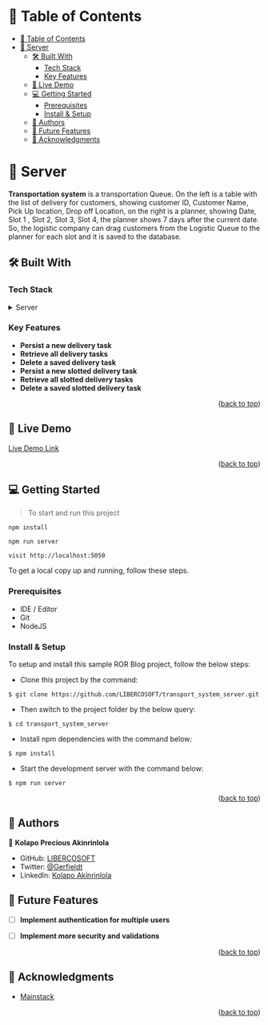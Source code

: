 # 📗 Table of Contents

- [📗 Table of Contents](#-table-of-contents)
- [📖 Server ](#-server-)
  - [🛠 Built With ](#-built-with-)
    - [Tech Stack ](#tech-stack-)
    - [Key Features ](#key-features-)
  - [🚀 Live Demo ](#-live-demo-)
  - [💻 Getting Started ](#-getting-started-)
    - [Prerequisites](#prerequisites)
    - [Install \& Setup](#install--setup)
  - [👥 Authors ](#-authors-)
  - [🔭 Future Features ](#-future-features-)
  - [🙏 Acknowledgments ](#-acknowledgments-)

<!-- PROJECT DESCRIPTION -->

# 📖 Server <a name="about-project"></a>

**Transportation system** is a transportation Queue. On the left is a table with the list of delivery for customers, showing customer ID, Customer Name, Pick Up location, Drop off Location, on the right is a planner, showing Date, Slot 1 , Slot 2, Slot 3, Slot 4, the planner shows 7 days after the current date. So, the logistic company can drag customers from the Logistic Queue to the planner for each slot and it is saved to the database.

## 🛠 Built With <a name="built-with"></a>

### Tech Stack <a name="tech-stack"></a>

<details>
  <summary>Server</summary>
  <ul>
    <li><a href="https://nodejs.org/en">NodeJS</a></li>
    <li><a href="https://expressjs.com">ExpressJS</a></li>
    <li><a href="https://www.mongodb.com/atlas/database">MongoDB</a></li>
    <li><a href="https://mongoosejs.com">Mongoose</a></li>
  </ul>
</details>

### Key Features <a name="key-features"></a>

- **Persist a new delivery task**
- **Retrieve all delivery tasks**
- **Delete a saved delivery task**
- **Persist a new slotted delivery task**
- **Retrieve all slotted delivery tasks**
- **Delete a saved slotted delivery task**
  

<p align="right">(<a href="#readme-top">back to top</a>)</p>

## 🚀 Live Demo <a name="live-demo"></a>

[Live Demo Link](https://transport-system-backedn.onrender.com)

<p align="right">(<a href="#readme-top">back to top</a>)</p>

## 💻 Getting Started <a name="getting-started"></a>

> To start and run this project
```
npm install
```
```
npm run server
```
```
visit http://localhost:5050
```
To get a local copy up and running, follow these steps.

### Prerequisites

- IDE / Editor
- Git 
- NodeJS


### Install & Setup

To setup and install this sample ROR Blog project, follow the below steps:
- Clone this project by the command: 

```
$ git clone https://github.com/LIBERCOSOFT/transport_system_server.git
```

- Then switch to the project folder by the below query:

```
$ cd transport_system_server
```

- Install npm dependencies with the command below:
```
$ npm install
```

- Start the development server with the command below:
```
$ npm run server
```


<p align="right">(<a href="#readme-top">back to top</a>)</p>

<!-- AUTHORS -->

## 👥 Authors <a name="authors"></a>

👤 **Kolapo Precious Akinrinlola**

- GitHub: [LIBERCOSOFT](https://github.com/LIBERCOSOFT)
- Twitter: [@Gerfieldt](https://twitter.com/Gerfieldt)
- LinkedIn: [Kolapo Akinrinlola](https://linkedin.com/in/kolapo-akinrinlola)

<!-- FUTURE FEATURES -->

## 🔭 Future Features <a name="future-features"></a>
- [ ] **Implement authentication for multiple users**
- [ ] **Implement more security and validations**


<p align="right">(<a href="#readme-top">back to top</a>)</p>

## 🙏 Acknowledgments <a name="acknowledgements"></a>

- [Mainstack](https://www.mainstack.co)


<p align="right">(<a href="#readme-top">back to top</a>)</p>
